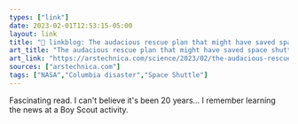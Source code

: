 ```yaml
---
types: ["link"]
date: 2023-02-01T12:53:15-05:00
layout: link
title: "🔗 linkblog: The audacious rescue plan that might have saved space shuttle Columbia | Ars Technica'"
art_title: "The audacious rescue plan that might have saved space shuttle Columbia | Ars Technica"
art_link: "https://arstechnica.com/science/2023/02/the-audacious-rescue-plan-that-might-have-saved-space-shuttle-columbia-2/"
sources: ["arstechnica.com"]
tags: ["NASA","Columbia disaster","Space Shuttle"]
---
```

Fascinating read. I can't believe it's been 20 years... I remember learning the news at a Boy Scout activity.  
 
